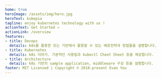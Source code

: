 ```yaml
---
home: true
heroImage: /assets/img/hero.jpg
heroText: kubepia
tagline: enjoy kubernetes technology with us !
actionText: Get Started →
actionLink: /overview
features:
- title: Devops
  details: k8s를 활용한 또는 기반에서 활용할 수 있는 배포전략과 방법들을 설명합니다.
- title: Kubernetes
  details: k8s 이야기. 기본적인 사용법과 kubectl Cheet Sheet 등을 제공합니다.
- title: Architecture
  details: k8s 기반의 sample application, middleware 구성 등을 설명합니다.
footer: MIT Licensed | Copyright © 2018-present Evan You
---
```

